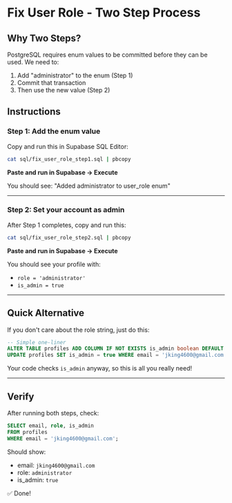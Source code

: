 # Fix User Role - Two Step Process

## Why Two Steps?

PostgreSQL requires enum values to be committed before they can be used. We need to:
1. Add "administrator" to the enum (Step 1)
2. Commit that transaction
3. Then use the new value (Step 2)

## Instructions

### Step 1: Add the enum value

Copy and run this in Supabase SQL Editor:

```bash
cat sql/fix_user_role_step1.sql | pbcopy
```

**Paste and run in Supabase → Execute**

You should see: "Added administrator to user_role enum"

---

### Step 2: Set your account as admin

After Step 1 completes, copy and run this:

```bash
cat sql/fix_user_role_step2.sql | pbcopy
```

**Paste and run in Supabase → Execute**

You should see your profile with:
- `role = 'administrator'`
- `is_admin = true`

---

## Quick Alternative

If you don't care about the role string, just do this:

```sql
-- Simple one-liner
ALTER TABLE profiles ADD COLUMN IF NOT EXISTS is_admin boolean DEFAULT false;
UPDATE profiles SET is_admin = true WHERE email = 'jking4600@gmail.com';
```

Your code checks `is_admin` anyway, so this is all you really need!

---

## Verify

After running both steps, check:

```sql
SELECT email, role, is_admin 
FROM profiles 
WHERE email = 'jking4600@gmail.com';
```

Should show:
- email: `jking4600@gmail.com`
- role: `administrator`
- is_admin: `true`

✅ Done!


